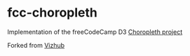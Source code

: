 # fcc-choropleth

Implementation of the freeCodeCamp D3 [Choropleth project](https://www.freecodecamp.org/learn/data-visualization/data-visualization-projects/visualize-data-with-a-choropleth-map)

Forked from [Vizhub](https://vizhub.com/curran/86a75dc8bdbe4965ba353a79d4bd44c8)